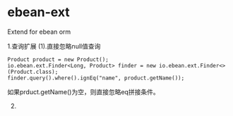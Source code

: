 # ebean-ext
Extend for ebean orm

1.查询扩展
(1).直接忽略null值查询

    Product product = new Product();
    io.ebean.ext.Finder<Long, Product> finder = new io.ebean.ext.Finder<>(Product.class);
    finder.query().where().ignEq("name", product.getName());
    
如果prduct.getName()为空，则直接忽略eq拼接条件。

2.